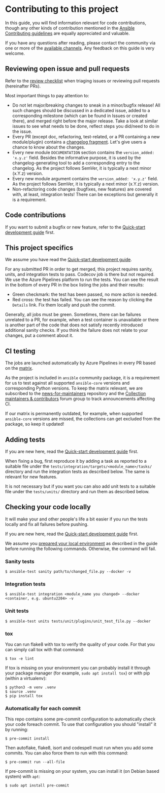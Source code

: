 # Contributing to this project

In this guide, you will find information relevant for code contributions, though any other kinds of contribution mentioned in the [Ansible Contributing guidelines](https://docs.ansible.com/ansible/devel/community/index.html) are equally appreciated and valuable.

If you have any questions after reading, please contact the community via one or more of the [available channels](https://github.com/ansible-collections/community.postgresql#communication). Any feedback on this guide is very welcome.

## Reviewing open issue and pull requests

Refer to the [review checklist](https://docs.ansible.com/ansible/devel/community/collection_contributors/collection_reviewing.html) when triaging issues or reviewing pull requests (hereinafter PRs).

Most important things to pay attention to:

- Do not let major/breaking changes to sneak in a minor/bugfix release! All such changes should be discussed in a dedicated issue, added to a corresponding milestone (which can be found in Issues or created there), and merged right before the major release. Take a look at similar issues to see what needs to be done, reflect steps you did/need to do in the issue.
- Every PR (except doc, refactoring, test-related, or a PR containing a new module/plugin) contains a [changelog fragment](https://docs.ansible.com/ansible/latest/community/development_process.html#creating-a-changelog-fragment). Let's give users a chance to know about the changes.
- Every new module `DOCUMENTATION` section contains the `version_added: 'x.y.z'` field. Besides the informative purpose, it is used by the changelog-generating tool to add a corresponding entry to the changelog. As the project follows SemVer, it is typically a next minor (x.Y.z) version.
- Every new module argument contains the `version_added: 'x.y.z'` field. As the project follows SemVer, it is typically a next minor (x.Y.z) version.
- Non-refactoring code changes (bugfixes, new features) are covered with, at least, integration tests! There can be exceptions but generally it is a requirement.

## Code contributions

If you want to submit a bugfix or new feature, refer to the [Quick-start development guide](https://docs.ansible.com/ansible/devel/community/create_pr_quick_start.html) first.

## This project specifics

We assume you have read the [Quick-start development guide](https://docs.ansible.com/ansible/devel/community/create_pr_quick_start.html).

For any submitted PR in order to get merged, this project requires sanity, units, and integration tests to pass.
Codecov job is there but not required.
We use the Azure Pipelines platform to run the tests.
You can see the result in the bottom of every PR in the box listing the jobs and their results:

- Green checkmark: the test has been passed, no more action is needed.
- Red cross: the test has failed. You can see the reason by clicking the ``Details`` link. Fix them locally and push the commit.

Generally, all jobs must be green.
Sometimes, there can be failures unrelated to a PR, for example, when a test container is unavailable or there is another part of the code that does not satisfy recently introduced additional sanity checks.
If you think the failure does not relate to your changes, put a comment about it.

## CI testing

The jobs are launched automatically by Azure Pipelines in every PR based on the [matrix](https://github.com/ansible-collections/community.postgresql/blob/main/.azure-pipelines/azure-pipelines.yml).

As the project is included in `ansible` community package, it is a requirement for us to test against all supported `ansible-core` versions and corresponding Python versions.
To keep the matrix relevant, we are subscribed to the [news-for-maintainers](https://github.com/ansible-collections/news-for-maintainers) repository and the [Collection maintainers & contributors](https://forum.ansible.com/g/CollectionMaintainer) forum group to track announcements affecting CI.

If our matrix is permanently outdated, for example, when supported `ansible-core` versions are missed, the collections can get excluded from the package, so keep it updated!

## Adding tests

If you are new here, read the [Quick-start development guide](https://docs.ansible.com/ansible/devel/community/create_pr_quick_start.html) first.

When fixing a bug, first reproduce it by adding a task as reported to a suitable file under the ``tests/integration/targets/<module_name>/tasks/`` directory and run the integration tests as described below. The same is relevant for new features.

It is not necessary but if you want you can also add unit tests to a suitable file under the ``tests/units/`` directory and run them as described below.

## Checking your code locally

It will make your and other people's life a bit easier if you run the tests locally and fix all failures before pushing.

If you are new here, read the [Quick-start development guide](https://docs.ansible.com/ansible/devel/community/create_pr_quick_start.html) first.

We assume you [prepared your local environment](https://docs.ansible.com/ansible/devel/community/create_pr_quick_start.html#prepare-your-environment) as described in the guide before running the following commands. Otherwise, the command will fail.

### Sanity tests

``` console
$ ansible-test sanity path/to/changed_file.py --docker -v
```

### Integration tests

``` console
$ ansible-test integration <module_name you changed> --docker <container, e.g. ubuntu2204> -v
```

### Unit tests

``` console
$ ansible-test units tests/unit/plugins/unit_test_file.py --docker
```

### tox

You can run flake8 with tox to verify the quality of your code. For that you
can simply call tox with that command:
``` console
$ tox -e lint
```

If tox is missing on your environment you can probably install it through
your package manager (for example, `sudo apt install tox`) or with pip (within a
virtualenv):

``` console
$ python3 -m venv .venv
$ source .venv
$ pip install tox
```

### Automatically for each commit

This repo contains some pre-commit configuration to automatically check your
code foreach commit. To use that configuration you should "install" it by
running:

``` console
$ pre-commit install
```

Then autoflake, flake8, isort and codespell must run when you add some commits.
You can also force them to run with this command:

``` console
$ pre-commit run --all-file
```

If pre-commit is missing on your system, you can install it (on Debian based
system) with `apt`:

``` console
$ sudo apt install pre-commit
```
